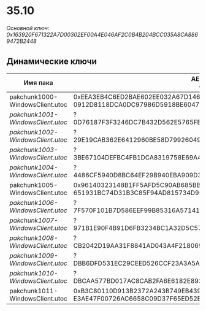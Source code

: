 # 35.10

###### Основной ключ: 0x163920F671322A7D00302EF00A4E046AF2C0B4B204BCC035A8CA8869472B2448

## Динамические ключи

| Имя пака                          | AES Ключ</br>GUID                                                                                       | HiRes Текстуры |
|-----------------------------------|---------------------------------------------------------------------------------------------------------|----------------|
| pakchunk1000-WindowsClient.utoc   | 0xEEA3EB4C6ED2BAE602EE032A67D146B3EFC43A7D44E6C9B32E558594A4F3C810</br>0912D8118DCA0DC97986D5918BE6047F | ✔️             |
| *pakchunk1001-WindowsClient.utoc* | ?</br>0D76187F3F3246DC7B432D562E5765FB																  | ❌             |
| *pakchunk1002-WindowsClient.utoc* | ?</br>29E19CAB362E6412960BE58D79926049 																  | ❌             |
| *pakchunk1003-WindowsClient.utoc* | ?</br>3BE67104DEFBC4FB1DCA8319758E69A4 																  | ❌             |
| *pakchunk1004-WindowsClient.utoc* | ?</br>4486CF5940D8BC64EF29B940EBA909D3 																  | ✔️             |
| pakchunk1005-WindowsClient.utoc   | 0x96140323148B1FF5AFD5C90AB685BB800A7137B3C9AAD5C0E089C3ECD5DDE5AB</br>651931BC74D31B3C85F94AD815734D90 | ✔️             |
| *pakchunk1006-WindowsClient.utoc* | ?</br>7F570F101B7D586EEF99B85316A57141 																  | ❌             |
| *pakchunk1007-WindowsClient.utoc* | ?</br>971B1E90F4B91D6FB3234BC1A32D5C57 																  | ❌             |
| *pakchunk1008-WindowsClient.utoc* | ?</br>CB2042D19AA31F8841AD043A4F218069 																  | ❌             |
| *pakchunk1009-WindowsClient.utoc* | ?</br>DBB6DFD531EC29CEED526CCF23A3A5A2 																  | ✔️             |
| *pakchunk1010-WindowsClient.utoc* | ?</br>DBCAA577BD017AC8CAB2FA6E6182E893 																  | ✔️             |
| pakchunk1011-WindowsClient.utoc   | 0xB3C80110D913B2372A243B749EB4399702EB13F18A76B82BFDCA287DDA6A9701</br>E3AE47F00726AC6658C09D37F65ED52E | ❌             |
